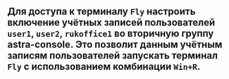 ## Для доступа к терминалу `Fly` настроить включение учётных записей пользователей `user1`, `user2`, `rukoffice1` во вторичную группу astra-console. Это позволит данным учётным записям пользователей запускать терминал `Fly` с использованием комбинации `Win+R`.

